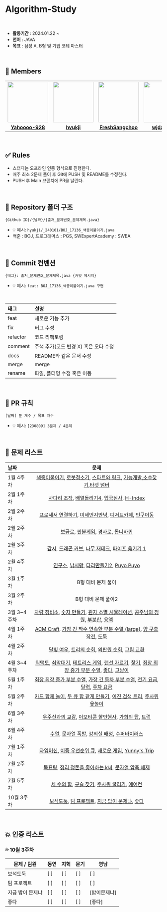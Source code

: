 # Algorithm-Study


</br>

- **활동기간** : 2024.01.22 ~
- **언어** : JAVA
- **목표** : 삼성 A, B형 및 기업 코테 마스터

<br/>

## 👋 Members

<table>
 <tr>
    <td align="center"><a href="https://github.com/Yahoooo-928"><img src="https://avatars.githubusercontent.com/Yahoooo-928" width="130px;" alt=""></a></td>
    <td align="center"><a href="https://github.com/hyukji"><img src="https://avatars.githubusercontent.com/hyukji" width="130px;" alt=""></a></td>
    <td align="center"><a href="https://github.com/FreshSangchoo"><img src="https://avatars.githubusercontent.com/FreshSangchoo" width="130px;" alt=""></a></td>
    <td align="center"><a href="https://github.com/wjdansrl7"><img src="https://avatars.githubusercontent.com/wjdansrl7" width="130px;" alt=""></a></td>
  </tr>
  <tr>
    <td align="center"><a href="https://github.com/Yahoooo-928"><b>Yahoooo-928</b></a></td>
    <td align="center"><a href="https://github.com/hyukji"><b>hyukji</b></a></td>
    <td align="center"><a href="https://github.com/FreshSangchoo"><b>FreshSangchoo</b></a></td>
    <td align="center"><a href="https://github.com/wjdansrl7"><b>wjdansrl7</b></a></td>
  </tr>
</table>

<br/>

## ✅ Rules
- 스터디는 오프라인 인증 형식으로 진행한다. 
- 매주 최소 2문제 풀이 후 Git에 PUSH 및 README를 수정한다. 
- PUSH 후 Main 브랜치에 PR을 날린다. 
  
<br/>

## 📂 Repository 폴더 구조
```
{Github ID}/{날짜}/{출처_문제번호_문제제목.java}
```

- 💡 예시: `hyukji/_240101/BOJ_17136_색종이붙이기.java`
- 백준 : BOJ, 프로그래머스 : PGS, SWExpertAcademy : SWEA

<br/>

## 💬 Commit 컨벤션

```
{태그}: 출처_문제번호_문제제목.java {커밋 메시지}
```

- 💡 예시: `feat: BOJ_17136_색종이붙이기.java 구현`

</br>


| 태그       | 설명                      |
:---------|:------------------------|
| feat     | 새로운 기능 추가               |
| fix      | 버그 수정                   |
| refactor | 코드 리팩토링                 |
| comment  | 주석 추가(코드 변경 X) 혹은 오타 수정 |
| docs     | README와 같은 문서 수정        |
| merge    | merge                   |
| rename   | 파일, 폴더명 수정 혹은 이동        |


<br/>

## 🧐 PR 규칙

```
[날짜] 푼 개수 / 목표 개수 
```

- 💡 예시: `[230809] 3문제 / 4문제`


<br/>

## 🚀 문제 리스트
| 날짜 | 문제 |
| :---- | :------------------: | 
| 1월 4주차 |[색종이붙이기](https://www.acmicpc.net/problem/17136), [로봇청소기](https://www.acmicpc.net/problem/14503), [스타트와 링크](https://www.acmicpc.net/problem/14889), [기능개발](https://school.programmers.co.kr/learn/courses/30/lessons/42586),[소수찾기](https://school.programmers.co.kr/learn/courses/30/lessons/42839),[타겟 넘버](https://school.programmers.co.kr/learn/courses/30/lessons/43165) |
| 2월 1주차 |[사다리 조작](https://www.acmicpc.net/problem/15684), [배열돌리기4](https://www.acmicpc.net/problem/17406), [입국심사](https://school.programmers.co.kr/learn/courses/30/lessons/43238), [ H-Index ](https://school.programmers.co.kr/learn/courses/30/lessons/42747) |
| 2월 2주차 |[프로세서 연결하기](https://swexpertacademy.com/main/code/problem/problemDetail.do?contestProbId=AV4suNtaXFEDFAUf&categoryId=AV4suNtaXFEDFAUf&categoryType=CODE&problemTitle=%ED%94%84%EB%A1%9C%EC%84%B8%EC%84%9C&orderBy=FIRST_REG_DATETIME&selectCodeLang=ALL&select-1=&pageSize=10&pageIndex=1), [미세먼지안녕](https://www.acmicpc.net/problem/17144), [디저트카페](https://swexpertacademy.com/main/code/problem/problemDetail.do?contestProbId=AV5VwAr6APYDFAWu&categoryId=AV5VwAr6APYDFAWu&categoryType=CODE&problemTitle=%EB%AA%A8%EC%9D%98&orderBy=FIRST_REG_DATETIME&selectCodeLang=ALL&select-1=&pageSize=30&pageIndex=1), [인구이동](https://www.acmicpc.net/problem/16234) |
| 2월 2주차 |[보급로](https://swexpertacademy.com/main/code/problem/problemDetail.do?contestProbId=AV15QRX6APsCFAYD&categoryId=AV15QRX6APsCFAYD&categoryType=CODE&problemTitle=%EB%B3%B4%EA%B8%89%EB%A1%9C&orderBy=FIRST_REG_DATETIME&selectCodeLang=ALL&select-1=&pageSize=10&pageIndex=1), [핀볼게임](https://swexpertacademy.com/main/code/problem/problemDetail.do?contestProbId=AWXRF8s6ezEDFAUo&categoryId=AWXRF8s6ezEDFAUo&categoryType=CODE&problemTitle=%EB%AA%A8%EC%9D%98&orderBy=FIRST_REG_DATETIME&selectCodeLang=ALL&select-1=&pageSize=10&pageIndex=1), [경사로](https://www.acmicpc.net/problem/14890), [톱니바퀴](https://www.acmicpc.net/problem/14891) |
| 2월 3주차 |[감시](https://www.acmicpc.net/problem/15683), [드래곤 커브](https://www.acmicpc.net/problem/15685), [나무 재테크](https://www.acmicpc.net/problem/16235), [파이프 옮기기 1](https://www.acmicpc.net/problem/17070) |
| 2월 4주차 |[연구소](https://www.acmicpc.net/problem/14502), [낚시왕](https://www.acmicpc.net/problem/17143), [다리만들기2](https://www.acmicpc.net/problem/17472), [Puyo Puyo](https://www.acmicpc.net/problem/11559) |
| 3월 1주차 | B형 대비 문제 풀이 |
| 3월 2주차 | B형 대비 문제 풀이2 |
| 3월 3~4주차 | [차량 정비소](https://swexpertacademy.com/main/code/problem/problemDetail.do?contestProbId=AV6c6bgaIuoDFAXy&categoryId=AV6c6bgaIuoDFAXy&categoryType=CODE&problemTitle=%EB%AA%A8%EC%9D%98&orderBy=FIRST_REG_DATETIME&selectCodeLang=ALL&select-1=&pageSize=30&pageIndex=1), [숫자 만들기](https://swexpertacademy.com/main/code/problem/problemDetail.do?contestProbId=AWIeRZV6kBUDFAVH&categoryId=AWIeRZV6kBUDFAVH&categoryType=CODE&problemTitle=%EB%AA%A8%EC%9D%98&orderBy=FIRST_REG_DATETIME&selectCodeLang=ALL&select-1=&pageSize=10&pageIndex=1), [원자 소멸 시뮬레이션](https://swexpertacademy.com/main/code/problem/problemDetail.do?contestProbId=AWXRFInKex8DFAUo&categoryId=AWXRFInKex8DFAUo&categoryType=CODE&problemTitle=%EB%AA%A8%EC%9D%98&orderBy=FIRST_REG_DATETIME&selectCodeLang=ALL&select-1=&pageSize=10&pageIndex=1), [공주님의 정원](https://www.acmicpc.net/problem/2457), [부분합](https://www.acmicpc.net/problem/1806), [용액](https://www.acmicpc.net/problem/2467) |
| 4월 1주차 | [ACM Craft](https://www.acmicpc.net/problem/1005), [가장 긴 짝수 연속한 부분 수열 (large)](https://www.acmicpc.net/problem/22862), [양 구출 작전](https://www.acmicpc.net/problem/16437), [도둑](https://www.acmicpc.net/problem/13422) |
| 4월 2주차 | [달빛 여우](https://www.acmicpc.net/problem/16118), [트리의 순회](https://www.acmicpc.net/problem/2263), [외판원 순회](https://www.acmicpc.net/problem/2098), [그림 교환](https://www.acmicpc.net/problem/1029) |
| 4월 3~4주차 | [틱택토](https://www.acmicpc.net/problem/7682), [쇠막대기](https://www.acmicpc.net/problem/10799), [테트리스 게임](https://www.acmicpc.net/problem/4920), [랜선 자르기](https://www.acmicpc.net/problem/1654), [찾기](https://www.acmicpc.net/problem/1786),  [최장 최장 증가 부분 수열](https://www.acmicpc.net/problem/25343), [좋다](https://www.acmicpc.net/problem/1253), [고냥이](https://www.acmicpc.net/problem/16472) |
| 5월 1주차 | [최장 최장 증가 부분 수열](https://www.acmicpc.net/problem/25343), [가장 긴 등차 부분 수열](https://www.acmicpc.net/problem/25289), [전기 요금](https://www.acmicpc.net/problem/5710), [달력](https://www.acmicpc.net/problem/20207), [주차 요금](https://school.programmers.co.kr/learn/courses/30/lessons/92341) |
| 5월 2주차 | [카드 합체 놀이](https://www.acmicpc.net/problem/15903), [두 큐 합 같게 만들기](https://school.programmers.co.kr/learn/courses/30/lessons/118667), [이진 검색 트리](https://www.acmicpc.net/problem/5639), [주사위 윷놀이](https://www.acmicpc.net/problem/17825) |
| 6월 3주차 | [우주신과의 교감](https://www.acmicpc.net/problem/1774), [이모티콘 할인행사](https://school.programmers.co.kr/learn/courses/30/lessons/150368), [가희의 탑](https://www.acmicpc.net/problem/24337), [트럭](https://www.acmicpc.net/problem/13335) |
| 6월 4주차 | [수열](https://www.acmicpc.net/problem/2559), [문자열 폭발](https://school.programmers.co.kr/learn/courses/30/lessons/9935), [강의실 배정](https://softeer.ai/practice/6291), [수퍼바이러스](https://softeer.ai/practice/6292) |
| 7월 1주차 | [타임머신](https://www.acmicpc.net/problem/11657), [이중 우선순위 큐](https://www.acmicpc.net/problem/7662), [새로운 게임](https://www.acmicpc.net/problem/17780), [Yunny's Trip](https://www.acmicpc.net/problem/31885) |
| 7월 2주차 | [목표량](https://code-challenge.elice.io/courses/95930/lectures/738999/lecturepages/20391340), [정리 정돈을 좋아하는 k씨](https://code-challenge.elice.io/courses/95930/lectures/738999/lecturepages/20391342), [문자열 압축 해제](https://code-challenge.elice.io/courses/95930/lectures/738999/lecturepages/20391343)|
| 7월 5주차 | [세 수의 합](https://www.acmicpc.net/problem/2295), [구슬 찾기](https://www.acmicpc.net/problem/2617), [주사위 굴리기](https://www.acmicpc.net/problem/14499), [에어컨](https://school.programmers.co.kr/learn/courses/30/lessons/214289)|
| 10월 3주차 | [보석도둑](https://www.acmicpc.net/problem/1202), [팀 프로젝트](https://www.acmicpc.net/problem/9466), [지금 밥이 문제냐](https://www.acmicpc.net/problem/12787), [좋다](https://www.acmicpc.net/problem/1253) |

<br/>

## 💥 인증 리스트
### 💦 10월 3주차
| 문제 / 팀원     | 동연   | 지혁   | 문기   | 영남   |
|----------------|--------|--------|--------|--------|
| 보석도둑       | [ ]    | [ ]    | [ ]    | [ ]    |
| 팀 프로젝트     | [ ]    | [ ]    | [ ]    | [ ]    |
| 지금 밥이 문제냐 | [ ]    | [ ]    | [ ]    | [밥이문제냐]    |
| 좋다 | [ ]    | [ ]    | [ ]    | [좋다]    |


